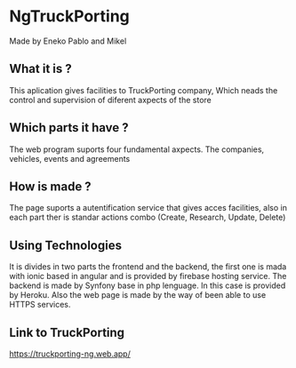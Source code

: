 # NgTruckPorting

Made by Eneko Pablo and Mikel

## What it is ?

This aplication gives facilities to TruckPorting company, Which neads the control and supervision of diferent axpects of the store

## Which parts it have ?

The web program suports four fundamental axpects. The companies, vehicles, events and agreements

## How is made ?

The page suports a autentification service that gives acces facilities, also in each part ther is standar actions combo (Create, Research, Update, Delete)

## Using Technologies

It is divides in two parts the frontend and the backend, the first one is mada with ionic based in angular and is provided by firebase hosting service. The backend is made by Synfony base in php lenguage. In this case is provided by Heroku. Also the web page is made by the way of been able to use HTTPS services. 

## Link to TruckPorting
https://truckporting-ng.web.app/
